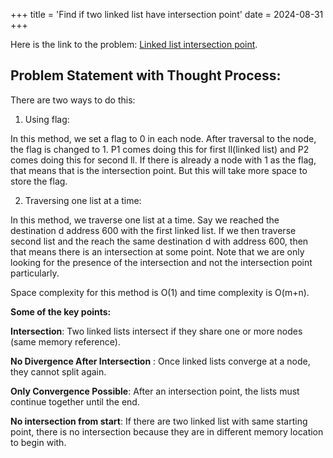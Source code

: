 +++
title = 'Find if two linked list have intersection point'
date = 2024-08-31
+++


Here is the link to the problem: [Linked list intersection point](https://www.youtube.com/watch?v=zhMh2Nm1I5A&list=PLk6CEY9XxSICJ0XSI7fbQFiEpDHISJxqT&index=2).

## Problem Statement with Thought Process:

There are two ways to do this:

1. Using flag:

In this method, we set a flag to 0 in each node. 
After traversal to the node, the flag is changed to 1.   P1 comes doing this for first ll(linked list) and P2 comes doing this for second ll. If there is already a node with 1 as the flag, that means that is the intersection point.
But this will take more space to store the flag.

2. Traversing one list at a time:

In this method, we traverse one list at a time. Say we reached the destination d address 600 with the first linked list. If we then traverse second list and the reach the same destination d with address 600, then that means there is an intersection at some point. Note that we are only looking for the presence of the intersection and not the intersection point particularly.

Space complexity for this method is O(1) and time complexity is O(m+n).

**Some of the key points:**

**Intersection**: Two linked lists intersect if they share one or more nodes (same memory reference).

**No Divergence After Intersection** : Once linked lists converge at a node, they cannot split again.

**Only Convergence Possible**: After an intersection point, the lists must continue together until the end.

**No intersection from start**: If there are two linked list with same starting point, there is no intersection because they are in different memory location to begin with.

